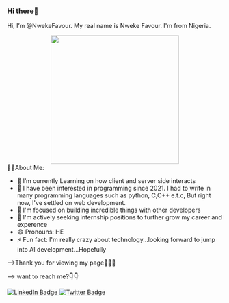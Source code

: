 ### Hi there👋
 Hi, I’m @NwekeFavour. My real name is Nweke Favour. I'm from Nigeria.

 <div id="header" align="center">
  <img src="https://github.com/user-attachments/assets/54a88c89-1f24-4fc8-a25f-ef55f1a9bd6e" width="300"/>
</div>
<!--
**Oknown15/Oknown15** is a ✨ _special_ ✨ repository because its `README.md` (this file) appears on your GitHub profile-->
👨‍💻About Me:


- 🔭 I’m currently Learning on how client and server side interacts
- 👀 I have been interested in programming since 2021. I had to write in many programming languages such as python, C,C++ e.t.c, But right now, I've settled on web development.
- 🌱 I'm focused on building incredible things with other developers
- 👯 I'm actively seeking internship positions to further grow my career and experence 
- 😄 Pronouns: HE
- ⚡ Fun fact: I'm really crazy about technology...looking forward to jump into AI development...Hopefully


-->Thank you for viewing my page🤲🙏🙏


--> want to reach me?👇👇
  <div id="badges">
    <a href="https://www.linkedin.com/in/favour-nweke-42209425a/">
      <img src="https://img.shields.io/badge/LinkedIn-blue?style=for-the-badge&logo=linkedin&logoColor=white" alt="LinkedIn Badge"/>
    </a>
    <a href="https://x.com/Nweke_19">
      <img src="https://img.shields.io/badge/Twitter-blue?style=for-the-badge&logo=twitter&logoColor=white" alt="Twitter Badge"/>
    </a>
  </div>

